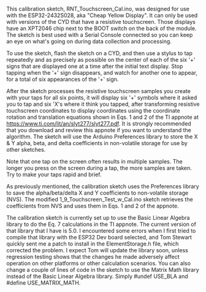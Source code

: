 This calibration sketch, RNT_Touchscreen_Cal.ino, was designed for use with the ESP32-2432S028, aka "Cheap Yellow Display".  It can only be used with versions of the CYD that have a resistive touchscreen.  Those displays have an XPT2046 chip next to the BOOT switch on the back of the module.  The sketch is best used with a Serial Console connected so you can keep an eye on what's going on during data collection and processing.

To use the sketch, flash the sketch on a CYD, and then use a stylus to tap repeatedly and as precisely as possible on the center of each of the six '+' signs that are displayed one at a time after the initial text display.  Stop tapping when the '+' sign disappears, and watch for another one to appear, for a total of six appearances of the '+' sign.

After the sketch processes the resistive touchscreen samples you create with your taps for all six points, it will display six '+' symbols where it asked you to tap and six 'X's where it think you tapped, after transforming resistive touchscreen coordinates to display coordinates using the coordinate rotation and translation equations shown in Eqs. 1 and 2 of the TI appnote at https://www.ti.com/lit/an/slyt277/slyt277.pdf.  It is strongly recommended that you download and review this appnote if you want to understand the algorithm.  The sketch will use the Arduino Preferences library to store the X & Y alpha, beta, and delta coefficients in non-volatile storage for use by other sketches.

Note that one tap on the screen often results in multiple samples.  The longer you press on the screen during a tap, the more samples are taken.  Try to make your taps rapid and brief.

As previously mentioned, the calibration sketch uses the Preferences library to save the alpha/beta/delta X and Y coefficients to non-volatile storage (NVS).  The modified 1_9_Touchscreen_Test_w_Cal.ino sketch retrieves the coefficients from NVS and uses them in Eqs. 1 and 2 of the appnote.

The calibration sketch is currently set up to use the Basic Linear Algebra library to do the Eq. 7 calculations in the TI appnote.  The current version of that library that I have is 5.0.  I encountered some errors when I first tried to compile that library with the ESP32 Dev board selected, and Tom Stewart quickly sent me a patch to install in the ElementStorage.h file, which corrected the problem.  I expect Tom will update the library soon, unless regression testing shows that the changes he made adversely affect operation on other platforms or other calculation scenarios.  You can also change a couple of lines of code in the sketch to use the Matrix Math library instead of the Basic Linear Algebra library.  Simply #undef USE_BLA and #define USE_MATRIX_MATH.